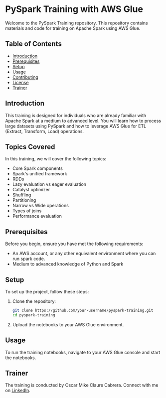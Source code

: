 # PySpark Training with AWS Glue

Welcome to the PySpark Training repository. This repository contains materials and code for training on Apache Spark using AWS Glue.

## Table of Contents
- [Introduction](#introduction)
- [Prerequisites](#prerequisites)
- [Setup](#setup)
- [Usage](#usage)
- [Contributing](#contributing)
- [License](#license)
- [Trainer](#trainer)

## Introduction
This training is designed for individuals who are already familiar with Apache Spark at a medium to advanced level. You will learn how to process large datasets using PySpark and how to leverage AWS Glue for ETL (Extract, Transform, Load) operations.

## Topics Covered
In this training, we will cover the following topics:

  - Core Spark components
  - Spark's unified framework
  - RDDs
  - Lazy evaluation vs eager evaluation
  - Catalyst optimizer
  - Shuffling
  - Partitioning
  - Narrow vs Wide operations
  - Types of joins
  - Performance evaluation

## Prerequisites
Before you begin, ensure you have met the following requirements:
- An AWS account, or any other equivalent environment where you can run spark code.
- Medium to advanced knowledge of Python and Spark

## Setup
To set up the project, follow these steps:

1. Clone the repository:
    ```sh
    git clone https://github.com/your-username/pyspark-training.git
    cd pyspark-training
    ```

2. Upload the notebooks to your AWS Glue environment.

## Usage
To run the training notebooks, navigate to your AWS Glue console and start the notebooks.

## Trainer
The training is conducted by Oscar Mike Claure Cabrera. Connect with me on [LinkedIn](https://www.linkedin.com/in/oscarclaure/).
